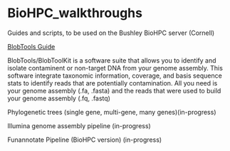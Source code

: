 # BioHPC_walkthroughs
Guides and scripts, to be used on the Bushley BioHPC server (Cornell)

[BlobTools Guide](/BlobTools/README.md)

BlobTools/BlobToolKit is a software suite that allows you to identify and isolate contaminent or non-target DNA from your genome assembly. This software integrate taxonomic information, coverage, and basis sequence stats to identify reads that are potentially contamination. All you need is your genome assembly (.fa, .fasta) and the reads that were used to build your genome assembly (.fq, .fastq)


Phylogenetic trees (single gene, multi-gene, many genes)(in-progress)


Illumina genome assembly pipeline (in-progress)


Funannotate Pipeline (BioHPC version) (in-progress)

